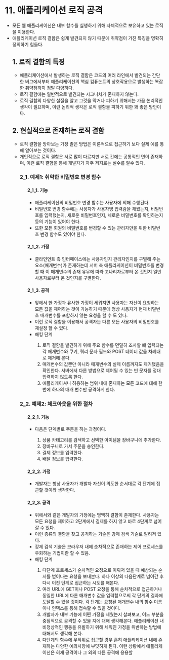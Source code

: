 <!DOCTYPE html>
<html lang="en">
    <head>
        <meta charset="UTF-8">
        <title>[20200229_TIL_11]</title>
    </head>
    <body>
        <h1>11. 애플리케이션 로직 공격</h1>
        <ul>
            <li>모든 웹 애플리케이션은 내부 함수를 실행하기 위해 자체적으로 보유하고 있는 로직을 이용한다.</li>
            <li>애플리케이션 로직 결함은 쉽게 발견되지 않기 때문에 취약점이 가진 특징을 명확히 정의하기 힘들다.</li>
            <div>
                <h2>1. 로직 결함의 특징</h2>
                <ul>
                    <li>애플리케이션에서 발생하는 로직 결함은 코드의 여러 라인에서 발견되는 간단한 버그에서부터 애플리케이션의 핵심 컴퓨논트의 상호작용으로 발생하는 복잡한 취약점까지 정말 다양하다.</li>
                    <li>로직 결함에는 일반적으로 발견되는 시그니처가 존재하지 않는다.</li>
                    <li>로직 결함의 다양한 설질을 알고 그것을 막거나 피하기 위해서는 가끔 논리적인 생각이 필요하며, 이런 논리적 생각은 로직 결함을 피하기 위한 꽤 좋은 방안이다.</li>
                </ul>
            </div>
            <div>
                <h2>2. 현실적으로 존재하는 로직 결함</h2>
                <ul>
                    <li>로직 결함을 앙아보는 가장 졸은 방법은 이론적으로 접근하기 보다 실제 예를 통해 알아보는 것이다.</li>
                    <li>개인적으로 로직 결함은 서로 많이 다르지만 서로 간에는 공통적인 면이 존재하며, 이런 로직 결함을 통해 개발자가 자주 저지르는 실수를 알수 있다.</li>
                    <div>
                        <h3>2_1. 예제1: 취약한 비밀번호 변경 함수</h3>
                        <ul>
                            <div>
                                <h4>2_1_1. 기능</h4>
                                <ul>
                                    <li>애플리케이션의 비밀번호 변경 함수는 사용자에 의해 수행된다.</li>
                                    <li>비밀번호 변경 함수에는 사용자가 사용자명 입력람을 채웠는지, 비밀번호를 입력했는지, 새로운 비밀번호인지, 세로운 비밀번호를 확인하는지 등의 기능이 있어야 한다.</li>
                                    <li>또한 모든 회원의 비밀번호를 변경할 수 있는 관리자만을 위한 비밀번호 변경 함수도 있어야 한다.</li>
                                </ul>
                            </div>
                            <div>
                                <h4>2_1_2. 가정</h4>
                                <ul>
                                    <li>클라인언트 측 인터페이스에는 사용자인지 관리자인지를 구별해 주는 요소(매개변수)가 존재하는데 서버 측 애플리케이션이 비밀번호를 변경할 때 이 매개변수의 존재 유무에 따라 고나리자로부터 온 것인지 일반 사용자로부터 온 것인지를 구별한다.</li>
                                </ul>
                            </div>
                            <div>
                                <h4>2_1_3. 공격</h4>
                                <ul>
                                    <li>앞에서 한 가정과 유사한 가정이 세워지면 사용자는 자신이 요청하는 모든 값을 제어하는 것이 가능하기 때문에 정상 사용자가 현재 비밀번호 매개변수를 포함하지 않는 요청을 할 수 도 있다.</li>
                                    <li>이런 로직 결함을 이용해서 공격자는 다른 모든 사용자의 비밀번호를 재설정 할 수 있다.</li>
                                    <li>해킹 단계</li>
                                    <ol>
                                        <li>로직 결함을 발견하기 위해 주요 함수를 면밀히 조사할 떄 입력되는 각 매개변수와 쿠키, 쿼리 문자 필드와 POST 데이터 값을 차례대로 제거해 본다.</li>
                                        <li>매개변수의 값뿐만 아니라 매개변수의 실제 이름까지도 제거됐음을 확인한다. 서버에서 다른 방법으로 제어될 수 있는 빈 문자를 정대 입력하지 않도록 한다.</li>
                                        <li>애플리케이셔니 허용하는 범위 내에 존재하는 모든 코드에 대해 한 번에 하나의 매개 변수만 공격하게 한다.</li>
                                    </ol>
                                </ul>
                            </div>
                        </ul>
                    </div>
                    <div>
                        <h3>2_2. 예제2: 체크아웃을 위한 절차</h3>
                        <ul>
                            <div>
                                <h4>2_2_1. 기능</h4>
                                <ul>
                                    <li>다음은 단계별로 주문을 하는 과정이다.</li>
                                    <ol>
                                        <li>상품 카테고리를 검색하고 선택한 아이템을 장바구니에 추가한다.</li>
                                        <li>장바구니로 가서 주문을 승인한다.</li>
                                        <li>결제 정보를 입력한다.</li>
                                        <li>배달 정보를 입력한다.</li>
                                    </ol>
                                </ul>
                            </div>
                            <div>
                                <h4>2_2_2. 가정</h4>
                                <ul>
                                    <li>개발자는 항상 사용자가 개발자 자신이 의도한 순서대로 각 단계에 접근할 것이라 생각한다.</li>
                                </ul>
                            </div>
                            <div>
                                <h4>2_2_3. 공격</h4>
                                <ul>
                                    <li>위에서와 같은 개발자의 가정에는 명백히 결함이 존재한다. 사용자는 모든 요청을 제어하고 2단계에서 결제를 하지 않고 바로 4단계로 넘어갈 수 있다.</li>
                                    <li>이런 종류의 결함을 찾고 공격하는 기술은 강제 검색 기술로 알려저 있다.</li>
                                    <li>강제 검색 기술은 브라우저 내에 순차적으로 존재하는 제어 프로세스를 우회하는 기법이란 할 수 있음.</li>
                                    <li>해킹 단계</li>
                                    <ol>
                                        <li>다단계 프로세스가 순차적인 요청으로 이뤄저 있을 때 예상되는 순서를 벋어나는 요청을 보내본다. 하나 이상의 다음단계로 넘어간 후 다시 이전 단계로 접근하는 시도를 해본다.</li>
                                        <li>여러 URL에 GET이나 POST 요청을 통해 순차적으로 접근하거나 동일한 URL에 다른 매개변수 값을 입력함으로써 각 단계의 결과에 도달할 수 있을 것이다. 각 단계는 요청된 매개변수 내의 함수 이름이나 인덱스를 통해 접속할 수 있을 것이다.</li>
                                        <li>개발자가 내부 기능에 어떤 가정을 세웠는지 살펴보고, 어느 부분을 중점적으로 공격할 수 있을 지에 대해 생각해본다. 애플리케이션 내 비정상적인 행동을 유발하기 위해 세워진 가정을 위반하는 방법에 대해서도 생각해 본다.</li>
                                        <li>다단계의 함수에 무작위로 접근할 경우 흔히 애플리케이션 내에 존재하는 다양한 예외사항에 부딪히게 된다. 이런 상황에서 애플리케이션은 혀재 공격이나 그 외의 다른 공격에 응용할</li>
                                    </ol>
                                </ul>
                            </div>
                        </ul>
                    </div>
                </ul>
            </div>
        </ul>
    </body>
</html>
